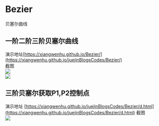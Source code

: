 # Bezier
贝塞尔曲线

## 一阶二阶三阶贝塞尔曲线
演示地址[https://xiangwenhu.github.io/Bezier/](https://xiangwenhu.github.io/juejinBlogsCodes/Bezier/)   
截图   
![](https://xiangwenhu.github.io/juejinBlogsCodes/Bezier/images/2.png)   
![](https://xiangwenhu.github.io/juejinBlogsCodes/Bezier/images/3.png)   


## 三阶贝塞尔获取P1,P2控制点
演示地址 [https://xiangwenhu.github.io/juejinBlogsCodes/Bezier/d.html](https://xiangwenhu.github.io/juejinBlogsCodes/Bezier/d.html)
截图   
![](https://xiangwenhu.github.io/juejinBlogsCodes/Bezier/images/p1p2.png)  

